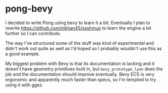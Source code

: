 # pong-bevy

I decided to write Pong using bevy to learn it a bit. Eventually I plan to rewrite <https://github.com/mkhan45/ssshmup> to learn the engine a bit further so I can contribute.

The way I've structured some of the stuff was kind of experimental and didn't work out quite as well as I'd hoped so I probably wouldn't use this as a good example. 

My biggest problem with Bevy is that its documentation is lacking and it doesn't have geometry primitives built in, but `bevy_prototype_lyon` does the job and the documentation should improve eventually. Bevy ECS is very ergonomic and apparently much faster than specs, so I'm tempted to try using it with ggez.
